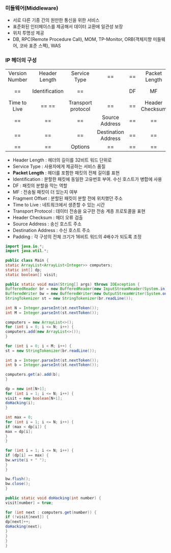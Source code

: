 ### 미들웨어(Middleware)  
  
- 서로 다른 기종 간의 원만한 통신을 위한 서비스  
- 표준화된 인터페이스를 제공해서 데이터 교환에 일관성 보장  
- 위치 투명성 제공  
- DB, RPC(Remote Procedure Call), MOM, TP-Monitor, ORB(객체지향 미들웨어, 코바 표준 스펙), WAS  
  
  
### IP 헤더의 구성  
  
| | | | | | | | |  
| :---------------: | :--------------: | :-------------------: | :--------------------: | :-: | :--------------: | :-----: | :----------------: |  
| Version<br>Number | Header<br>Length | Service<br>Type | == | == | Packet<br>Length | == | == |  
| == | Identification | == | | DF | MF | | Fragment<br>Offset |  
| Time to Live | == == | Transport<br>protocol | == | == | Header Checksum | == | == |  
| == | == | == | Source Address | == | == | == | == |  
| == | == | == | Destination<br>Address | == | == | == | == |  
| == | == | Options | == | == | == | Padding | == |  
  
- Header Length : 헤더의 길이를 32비트 워드 단위로  
- Service Type : 사용자에게 제공하는 서비스 품질  
- **Packet Length** : 헤더를 포함한 패킷의 전체 길이를 표현  
- Identification : 분할한 패킷에 동일한 고유번호 부여. 수신 호스트가 병합에 사용  
- DF : 패킷의 분할을 막는 역할  
- MF : 전송될 패킷이 더 있는지 여부  
- Fragment Offset : 분할된 패킷이 분할 전에 위치했던 주소  
- Time to Live : 네트워크에서 생존할 수 있는 시간  
- Transport Protocol : 데이터 전송을 요구한 전송 계층 프로토콜을 표현  
- Header Checksum : 헤더 오류 검출  
- Source Address : 송신 호스트 주소  
- Destination Address : 수신 호스트 주소  
- Padding : 각 구성의 전체 크기가 16비트 워드의 4배수가 되도록 조정  
  
  
```java  
import java.io.*;  
import java.util.*;  
  
public class Main {  
static ArrayList<ArrayList<Integer>> computers;  
static int[] dp;  
static boolean[] visit;  
  
public static void main(String[] args) throws IOException {  
BufferedReader br = new BufferedReader(new InputStreamReader(System.in));  
BufferedWriter bw = new BufferedWriter(new OutputStreamWriter(System.out));  
StringTokenizer st = new StringTokenizer(br.readLine());  
  
int N = Integer.parseInt(st.nextToken());  
int M = Integer.parseInt(st.nextToken());  
  
computers = new ArrayList<>();  
for (int i = 0; i <= N; i++) {  
computers.add(new ArrayList<>());  
}  
  
for (int i = 0; i < M; i++) {  
st = new StringTokenizer(br.readLine());  
  
int a = Integer.parseInt(st.nextToken());  
int b = Integer.parseInt(st.nextToken());  
  
computers.get(a).add(b);  
}  
  
dp = new int[N+1];  
for (int i = 1; i <= N; i++) {  
visit = new boolean[N+1];  
doHacking(i);  
}  
  
int max = 0;  
for (int i = 1; i <= N; i++) {  
if (max < dp[i]) {  
max = dp[i];  
}  
}  
  
for (int i = 1; i <= N; i++) {  
if (dp[i] == max) {  
bw.write(i + " ");  
}  
}  
  
bw.flush();  
bw.close();  
}  
  
public static void doHacking(int number) {  
visit[number] = true;  
  
for (int next : computers.get(number)) {  
if (!visit[next]) {  
dp[next]++;  
doHacking(next);  
}  
}  
}  
}  
```